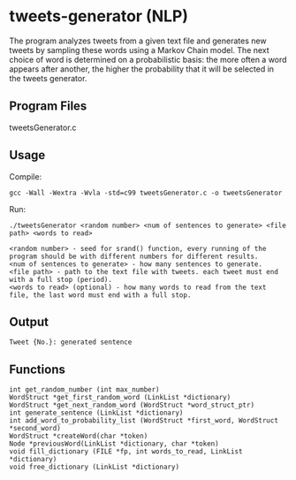 # tweets-generator (NLP)
The program analyzes tweets from a given text file and generates new tweets by sampling these words using a Markov Chain model. The next choice of word is determined on a probabilistic basis: the more often a word appears after another, the higher the probability that it will be selected in the tweets generator.

## Program Files
tweetsGenerator.c

## Usage
Compile:

```
gcc -Wall -Wextra -Wvla -std=c99 tweetsGenerator.c -o tweetsGenerator
```

Run:
```
./tweetsGenerator <random number> <num of sentences to generate> <file path> <words to read>

<random number> - seed for srand() function, every running of the program should be with different numbers for different results.
<num of sentences to generate> - how many sentences to generate.
<file path> - path to the text file with tweets. each tweet must end with a full stop (period).
<words to read> (optional) - how many words to read from the text file, the last word must end with a full stop.
```

## Output
```
Tweet {No.}: generated sentence
```

## Functions
```
int get_random_number (int max_number)
WordStruct *get_first_random_word (LinkList *dictionary)
WordStruct *get_next_random_word (WordStruct *word_struct_ptr)
int generate_sentence (LinkList *dictionary)
int add_word_to_probability_list (WordStruct *first_word, WordStruct *second_word)
WordStruct *createWord(char *token)
Node *previousWord(LinkList *dictionary, char *token)
void fill_dictionary (FILE *fp, int words_to_read, LinkList *dictionary)
void free_dictionary (LinkList *dictionary)
```
